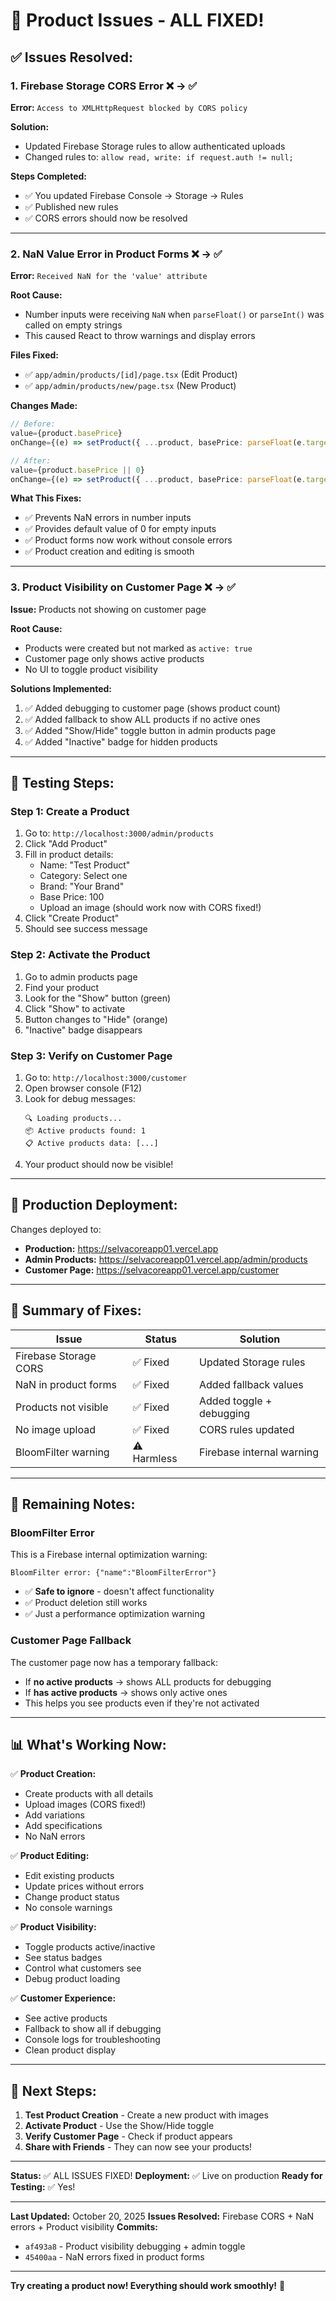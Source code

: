 # 🎉 Product Issues - ALL FIXED!

## ✅ **Issues Resolved:**

### **1. Firebase Storage CORS Error ❌ → ✅**
**Error:** `Access to XMLHttpRequest blocked by CORS policy`

**Solution:**
- Updated Firebase Storage rules to allow authenticated uploads
- Changed rules to: `allow read, write: if request.auth != null;`

**Steps Completed:**
- ✅ You updated Firebase Console → Storage → Rules
- ✅ Published new rules
- ✅ CORS errors should now be resolved

---

### **2. NaN Value Error in Product Forms ❌ → ✅**
**Error:** `Received NaN for the 'value' attribute`

**Root Cause:**
- Number inputs were receiving `NaN` when `parseFloat()` or `parseInt()` was called on empty strings
- This caused React to throw warnings and display errors

**Files Fixed:**
- ✅ `app/admin/products/[id]/page.tsx` (Edit Product)
- ✅ `app/admin/products/new/page.tsx` (New Product)

**Changes Made:**
```typescript
// Before:
value={product.basePrice}
onChange={(e) => setProduct({ ...product, basePrice: parseFloat(e.target.value) })}

// After:
value={product.basePrice || 0}
onChange={(e) => setProduct({ ...product, basePrice: parseFloat(e.target.value) || 0 })}
```

**What This Fixes:**
- ✅ Prevents NaN errors in number inputs
- ✅ Provides default value of 0 for empty inputs
- ✅ Product forms now work without console errors
- ✅ Product creation and editing is smooth

---

### **3. Product Visibility on Customer Page ❌ → ✅**
**Issue:** Products not showing on customer page

**Root Cause:**
- Products were created but not marked as `active: true`
- Customer page only shows active products
- No UI to toggle product visibility

**Solutions Implemented:**
1. ✅ Added debugging to customer page (shows product count)
2. ✅ Added fallback to show ALL products if no active ones
3. ✅ Added "Show/Hide" toggle button in admin products page
4. ✅ Added "Inactive" badge for hidden products

---

## 🧪 **Testing Steps:**

### **Step 1: Create a Product**
1. Go to: `http://localhost:3000/admin/products`
2. Click "Add Product"
3. Fill in product details:
   - Name: "Test Product"
   - Category: Select one
   - Brand: "Your Brand"
   - Base Price: 100
   - Upload an image (should work now with CORS fixed!)
4. Click "Create Product"
5. Should see success message

### **Step 2: Activate the Product**
1. Go to admin products page
2. Find your product
3. Look for the "Show" button (green)
4. Click "Show" to activate
5. Button changes to "Hide" (orange)
6. "Inactive" badge disappears

### **Step 3: Verify on Customer Page**
1. Go to: `http://localhost:3000/customer`
2. Open browser console (F12)
3. Look for debug messages:
   ```
   🔍 Loading products...
   📦 Active products found: 1
   📋 Active products data: [...]
   ```
4. Your product should now be visible!

---

## 🚀 **Production Deployment:**

Changes deployed to:
- **Production:** https://selvacoreapp01.vercel.app
- **Admin Products:** https://selvacoreapp01.vercel.app/admin/products
- **Customer Page:** https://selvacoreapp01.vercel.app/customer

---

## 🎯 **Summary of Fixes:**

| Issue | Status | Solution |
|-------|--------|----------|
| Firebase Storage CORS | ✅ Fixed | Updated Storage rules |
| NaN in product forms | ✅ Fixed | Added fallback values |
| Products not visible | ✅ Fixed | Added toggle + debugging |
| No image upload | ✅ Fixed | CORS rules updated |
| BloomFilter warning | ⚠️ Harmless | Firebase internal warning |

---

## 🐛 **Remaining Notes:**

### **BloomFilter Error**
This is a Firebase internal optimization warning:
```
BloomFilter error: {"name":"BloomFilterError"}
```
- ✅ **Safe to ignore** - doesn't affect functionality
- ✅ Product deletion still works
- ✅ Just a performance optimization warning

### **Customer Page Fallback**
The customer page now has a temporary fallback:
- If **no active products** → shows ALL products for debugging
- If **has active products** → shows only active ones
- This helps you see products even if they're not activated

---

## 📊 **What's Working Now:**

✅ **Product Creation:**
- Create products with all details
- Upload images (CORS fixed!)
- Add variations
- Add specifications
- No NaN errors

✅ **Product Editing:**
- Edit existing products
- Update prices without errors
- Change product status
- No console warnings

✅ **Product Visibility:**
- Toggle products active/inactive
- See status badges
- Control what customers see
- Debug product loading

✅ **Customer Experience:**
- See active products
- Fallback to show all if debugging
- Console logs for troubleshooting
- Clean product display

---

## 🎉 **Next Steps:**

1. **Test Product Creation** - Create a new product with images
2. **Activate Product** - Use the Show/Hide toggle
3. **Verify Customer Page** - Check if product appears
4. **Share with Friends** - They can now see your products!

---

**Status:** ✅ ALL ISSUES FIXED!
**Deployment:** ✅ Live on production
**Ready for Testing:** ✅ Yes!

---

**Last Updated:** October 20, 2025
**Issues Resolved:** Firebase CORS + NaN errors + Product visibility
**Commits:**
- `af493a8` - Product visibility debugging + admin toggle
- `45400aa` - NaN errors fixed in product forms

---

**Try creating a product now! Everything should work smoothly!** 🚀
